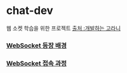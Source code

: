 # chat-dev
웹 소켓 학습을 위한 프로젝트 [출처 :개발하는 고라니](https://dev-gorany.tistory.com)

### [WebSocket 등장 배경](https://github.com/KimTaeKang57/chat-dev/blob/main/websocket/WebSocket.md)
### [WebSocket 접속 과정](https://github.com/KimTaeKang57/chat-dev/blob/main/websocket/WebSocket%20%EC%A0%91%EC%86%8D%20%EA%B3%BC%EC%A0%95.md)
